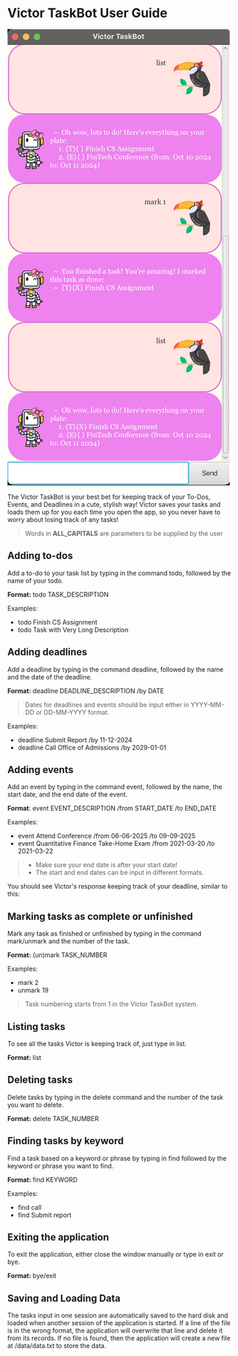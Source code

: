 # Victor TaskBot User Guide

![Product Screenshot](Ui.png)

The Victor TaskBot is your best bet for keeping track of your To-Dos, Events, and Deadlines in a cute, stylish way!
Victor saves your tasks and loads them up for you each time you open the app, so you never have to worry about losing
track of any tasks!


> Words in **ALL_CAPITALS** are parameters to be supplied by the user

## Adding to-dos

Add a to-do to your task list by typing in the command todo, followed by the name of your todo.

**Format:** todo TASK_DESCRIPTION

Examples:
* todo Finish CS Assignment 
* todo Task with Very Long Description

## Adding deadlines

Add a deadline by typing in the command deadline, followed by the name and the date of the deadline.

**Format:** deadline DEADLINE_DESCRIPTION /by DATE

> Dates for deadlines and events should be input either in YYYY-MM-DD or DD-MM-YYYY format.

Examples:

* deadline Submit Report /by 11-12-2024
* deadline Call Office of Admissions /by 2029-01-01


## Adding events

Add an event by typing in the command event, followed by the name, the start date, and the end date of the event.

**Format**: event EVENT_DESCRIPTION /from START_DATE /to END_DATE

Examples:

* event Attend Conference /from 06-06-2025 /to 09-09-2025
* event Quantitative Finance Take-Home Exam /from 2021-03-20 /to 2021-03-22

> * Make sure your end date is after your start date!
> * The start and end dates can be input in different formats.

You should see Victor's response keeping track of your deadline, similar to this:

## Marking tasks as complete or unfinished

Mark any task as finished or unfinished by typing in the command mark/unmark and the number of the task.

**Format:** (un)mark TASK_NUMBER

Examples:

* mark 2
* unmark 19

> Task numbering starts from 1 in the Victor TaskBot system.

## Listing tasks

To see all the tasks Victor is keeping track of, just type in list.

**Format:** list

## Deleting tasks

Delete tasks by typing in the delete command and the number of the task you want to delete.

**Format:** delete TASK_NUMBER

## Finding tasks by keyword

Find a task based on a keyword or phrase by typing in find followed by the keyword or phrase you want to find.

**Format:** find KEYWORD 

Examples:

* find call
* find Submit report

## Exiting the application

To exit the application, either close the window manually or type in exit or bye.

**Format:** bye/exit

## Saving and Loading Data

The tasks input in one session are automatically saved to the hard disk
and loaded when another session of the application is started. If a line of the file is
in the wrong format, the application will overwrite that line and delete it from its records.
If no file is found, then the application will create a new file at /data/data.txt to store
the data.